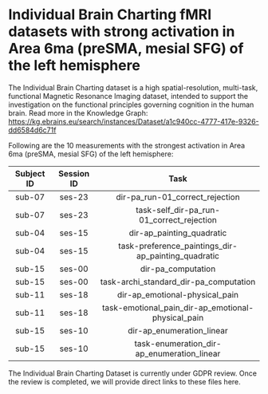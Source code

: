 # Individual Brain Charting fMRI datasets with strong activation in Area 6ma (preSMA, mesial SFG) of the left hemisphere

The Individual Brain Charting dataset is a high spatial-resolution, multi-task, functional Magnetic Resonance Imaging dataset, intended to support the investigation on the functional principles governing cognition in the human brain.
Read more in the Knowledge Graph: https://kg.ebrains.eu/search/instances/Dataset/a1c940cc-4777-417e-9326-dd6584d6c71f

Following are the 10 measurements with the strongest activation in Area 6ma (preSMA, mesial SFG) of the left hemisphere:

| Subject ID | Session ID | Task |
| :-: | :-: | :-: |
| sub-07 | ses-23 | dir-pa_run-01_correct_rejection|
| sub-07 | ses-23 | task-self_dir-pa_run-01_correct_rejection|
| sub-04 | ses-15 | dir-ap_painting_quadratic|
| sub-04 | ses-15 | task-preference_paintings_dir-ap_painting_quadratic|
| sub-15 | ses-00 | dir-pa_computation|
| sub-15 | ses-00 | task-archi_standard_dir-pa_computation|
| sub-11 | ses-18 | dir-ap_emotional-physical_pain|
| sub-11 | ses-18 | task-emotional_pain_dir-ap_emotional-physical_pain|
| sub-15 | ses-10 | dir-ap_enumeration_linear|
| sub-15 | ses-10 | task-enumeration_dir-ap_enumeration_linear|


The Individual Brain Charting Dataset is currently under GDPR review. Once the review is completed, we will provide direct links to these files here.